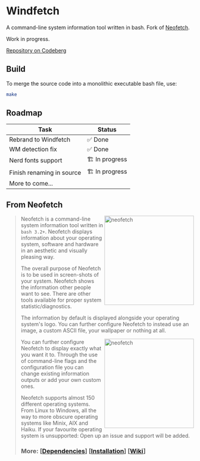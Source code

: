 # Windfetch

A command-line system information tool written in bash. Fork of [Neofetch](https://github.com/dylanaraps/neofetch).

Work in progress.

[Repository on Codeberg](https://codeberg.org/chardon_cs/windfetch)

## Build

To merge the source code into a monolithic executable bash file, use:

```bash
make 
```

## Roadmap

| Task                      | Status         |
|---------------------------|----------------|
| Rebrand to Windfetch      | ✅ Done        |
| WM detection fix          | ✅ Done        |
| Nerd fonts support        | 🏗️ In progress |
| Finish renaming in source | 🏗️ In progress |
| More to come...           |                |

## From Neofetch

> <img src="https://i.imgur.com/GFmC5Ad.png" alt="neofetch" align="right" height="240px">
> 
> Neofetch is a command-line system information tool written in `bash 3.2+`. Neofetch displays information about your operating system, software and hardware in an aesthetic and visually pleasing way.
> 
> The overall purpose of Neofetch is to be used in screen-shots of your system. Neofetch shows the information other people want to see. There are other tools available for proper system statistic/diagnostics.
> 
> The information by default is displayed alongside your operating system's logo. You can further configure Neofetch to instead use an image, a custom ASCII file, your wallpaper or nothing at all.
> 
> <img src="https://i.imgur.com/lUrkQBN.png" alt="neofetch" align="right" height="240px">
> 
> You can further configure Neofetch to display exactly what you want it to. Through the use of command-line flags and the configuration file you can change existing information outputs or add your own custom ones.
> 
> Neofetch supports almost 150 different operating systems. From Linux to Windows, all the way to more obscure operating systems like Minix, AIX and Haiku. If your favourite operating system is unsupported: Open up an issue and support will be added.
> 
> 
> ### More: \[[Dependencies](https://github.com/dylanaraps/neofetch/wiki/Dependencies)\] \[[Installation](https://github.com/dylanaraps/neofetch/wiki/Installation)\] \[[Wiki](https://github.com/dylanaraps/neofetch/wiki)\]
